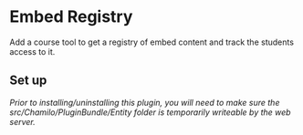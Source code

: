# Embed Registry

Add a course tool to get a registry of embed content and track the students access to it.

## Set up

*Prior to installing/uninstalling this plugin, you will need to make sure the src/Chamilo/PluginBundle/Entity folder is
temporarily writeable by the web server.*
